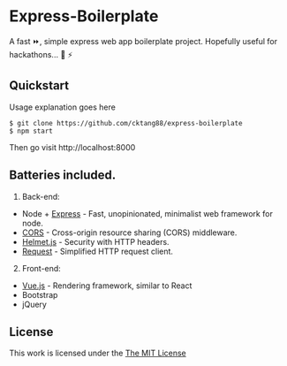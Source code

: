 
# Express-Boilerplate

A fast :fast_forward:, simple express web app boilerplate project. Hopefully useful for hackathons... :pray: :zap: 

## Quickstart

Usage explanation goes here

```
$ git clone https://github.com/cktang88/express-boilerplate
$ npm start
```
Then go visit http://localhost:8000

## Batteries included.

1. Back-end:
- Node + [Express](https://github.com/expressjs/express) - Fast, unopinionated, minimalist web framework for node.
- [CORS](https://github.com/expressjs/cors) - Cross-origin resource sharing (CORS) middleware.
- [Helmet.js](https://helmetjs.github.io/) - Security with HTTP headers.
- [Request](https://github.com/request/request) - Simplified HTTP request client.
2. Front-end:
- [Vue.js](https://vuejs.org/) - Rendering framework, similar to React
- Bootstrap
- jQuery

## License

This work is licensed under the [The MIT License](http://opensource.org/licenses/MIT)
